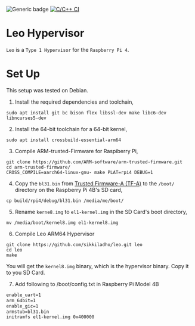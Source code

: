 ![Generic badge](https://img.shields.io/github/commit-activity/m/sikkiladho/leo)
[![C/C++ CI](https://github.com/SikkiLadho/Leo/actions/workflows/c-cpp.yml/badge.svg)](https://github.com/SikkiLadho/Leo/actions/workflows/c-cpp.yml)

# Leo Hypervisor

`Leo` is a `Type 1 Hypervisor` for the `Raspberry Pi 4`.

# Set Up 

This setup was tested on Debian.

1. Install the required dependencies and toolchain,

  ```shell
  sudo apt install git bc bison flex libssl-dev make libc6-dev libncurses5-dev
  ```

2. Install the 64-bit toolchain for a 64-bit kernel,

  ```shell
  sudo apt install crossbuild-essential-arm64
  ```

3. Compile ARM-trusted-Firmware for Raspiberry Pi,

  ```shell
  git clone https://github.com/ARM-software/arm-trusted-firmware.git
  cd arm-trusted-firmware/
  CROSS_COMPILE=aarch64-linux-gnu- make PLAT=rpi4 DEBUG=1
  ```

4. Copy the `bl31.bin` from [Trusted Firmware-A (TF-A)](https://trustedfirmware-a.readthedocs.io/en/latest/) to the `/boot/` directory on the Raspberry Pi 4B's SD card,

  ```shell
  cp build/rpi4/debug/bl31.bin /media/me/boot/
  ```

5. Rename `kerne8.img` to `el1-kernel.img` in the SD Card's boot directory,

  ```shell
  mv /media/boot/kernel8.img el1-kernel8.img
  ```

6. Compile Leo ARM64 Hypervisor

  ```shell
  git clone https://github.com/sikkiladho/leo.git leo
  cd leo
  make
  ```

You will get the `kernel8.img` binary, which is the hypervisor binary. Copy it to you SD Card.

7. Add following to /boot/config.txt in Raspberry Pi Model 4B

  ```txt
  enable_uart=1
  arm_64bit=1
  enable_gic=1
  armstub=bl31.bin
  initramfs el1-kernel.img 0x400000
  ```
